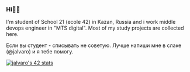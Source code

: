 ### Hi🧚‍♂️

I'm student of School 21 (ecole 42) in Kazan, Russia and i work middle devops engineer in "MTS digital".
Most of my study projects are collected here.

Если вы студент - списывать не советую. Лучше напиши мне в слаке (@jalvaro) и я тебе помогу.

[![jalvaro's 42 stats](https://badge42.vercel.app/api/v2/clawmn3et00060fmljhyt5mkb/stats?cursusId=21&coalitionId=84)](https://github.com/JaeSeoKim/badge42)
